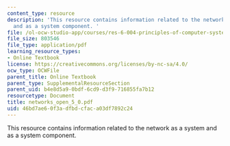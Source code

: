 ```yaml
---
content_type: resource
description: 'This resource contains information related to the network as a system
  and as a system component. '
file: /ol-ocw-studio-app/courses/res-6-004-principles-of-computer-system-design-an-introduction-spring-2009/46bd7ae60f3adfbdcfaca03df7892c24_networks_open_5_0.pdf
file_size: 803546
file_type: application/pdf
learning_resource_types:
- Online Textbook
license: https://creativecommons.org/licenses/by-nc-sa/4.0/
ocw_type: OCWFile
parent_title: Online Textbook
parent_type: SupplementalResourceSection
parent_uid: b4e8d5a9-0bdf-6cd9-d3f9-716855fa7b12
resourcetype: Document
title: networks_open_5_0.pdf
uid: 46bd7ae6-0f3a-dfbd-cfac-a03df7892c24
---
```

This resource contains information related to the network as a system and as a system component. 